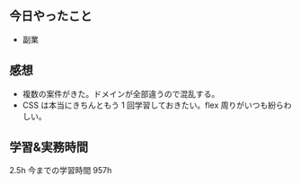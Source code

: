 ## 今日やったこと

- 副業

## 感想

- 複数の案件がきた。ドメインが全部違うので混乱する。
- CSS は本当にきちんともう 1 回学習しておきたい。flex 周りがいつも紛らわしい。

## 学習&実務時間

2.5h
今までの学習時間 957h
